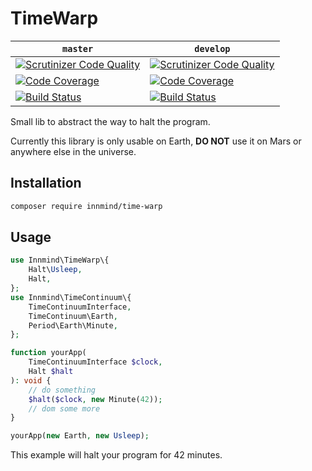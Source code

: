 # TimeWarp

| `master` | `develop` |
|----------|-----------|
| [![Scrutinizer Code Quality](https://scrutinizer-ci.com/g/Innmind/TimeWarp/badges/quality-score.png?b=master)](https://scrutinizer-ci.com/g/Innmind/TimeWarp/?branch=master) | [![Scrutinizer Code Quality](https://scrutinizer-ci.com/g/Innmind/TimeWarp/badges/quality-score.png?b=develop)](https://scrutinizer-ci.com/g/Innmind/TimeWarp/?branch=develop) |
| [![Code Coverage](https://scrutinizer-ci.com/g/Innmind/TimeWarp/badges/coverage.png?b=master)](https://scrutinizer-ci.com/g/Innmind/TimeWarp/?branch=master) | [![Code Coverage](https://scrutinizer-ci.com/g/Innmind/TimeWarp/badges/coverage.png?b=develop)](https://scrutinizer-ci.com/g/Innmind/TimeWarp/?branch=develop) |
| [![Build Status](https://scrutinizer-ci.com/g/Innmind/TimeWarp/badges/build.png?b=master)](https://scrutinizer-ci.com/g/Innmind/TimeWarp/build-status/master) | [![Build Status](https://scrutinizer-ci.com/g/Innmind/TimeWarp/badges/build.png?b=develop)](https://scrutinizer-ci.com/g/Innmind/TimeWarp/build-status/develop) |

Small lib to abstract the way to halt the program.

Currently this library is only usable on Earth, **DO NOT** use it on Mars or anywhere else in the universe.

## Installation

```sh
composer require innmind/time-warp
```

## Usage

```php
use Innmind\TimeWarp\{
    Halt\Usleep,
    Halt,
};
use Innmind\TimeContinuum\{
    TimeContinuumInterface,
    TimeContinuum\Earth,
    Period\Earth\Minute,
};

function yourApp(
    TimeContinuumInterface $clock,
    Halt $halt
): void {
    // do something
    $halt($clock, new Minute(42));
    // dom some more
}

yourApp(new Earth, new Usleep);
```

This example will halt your program for 42 minutes.
